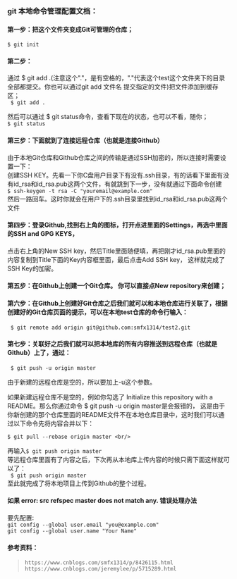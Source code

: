 ### git 本地命令管理配置文档：

#### 第一步：把这个文件夹变成Git可管理的仓库；
`$ git init`

#### 第二步：
通过 $ git add .(注意这个"."，是有空格的，"."代表这个test这个文件夹下的目录全部都提交。你也可以通过git add 文件名  提交指定的文件)把文件添加到缓存区；<br/>
` $ git add .`

然后可以通过 $ git status命令，查看下现在的状态，也可以不看，随你；<br/>
`$ git status`

#### 第三步：下面就到了连接远程仓库（也就是连接Github）
 由于本地Git仓库和Github仓库之间的传输是通过SSH加密的，所以连接时需要设置一下：<br/>
 创建SSH KEY。先看一下你C盘用户目录下有没有.ssh目录，有的话看下里面有没有id_rsa和id_rsa.pub这两个文件，有就跳到下一步，没有就通过下面命令创建<br/>
 `$ ssh-keygen -t rsa -C "youremail@example.com"` <br/>
 然后一路回车。这时你就会在用户下的.ssh目录里找到id_rsa和id_rsa.pub这两个文件  <br/>

#### 第四步：登录Github,找到右上角的图标，打开点进里面的Settings，再选中里面的SSH and GPG KEYS，
 点击右上角的New SSH key，然后Title里面随便填，再把刚才id_rsa.pub里面的内容复制到Title下面的Key内容框里面，最后点击Add SSH key，
 这样就完成了SSH Key的加密。

#### 第五步：在Github上创建一个Git仓库。 你可以直接点New repository来创建；

#### 第六步：在Github上创建好Git仓库之后我们就可以和本地仓库进行关联了，根据创建好的Git仓库页面的提示，可以在本地test仓库的命令行输入：
` $ git remote add origin git@github.com:smfx1314/test2.git`

#### 第七步：关联好之后我们就可以把本地库的所有内容推送到远程仓库（也就是Github）上了，通过：
` $ git push -u origin master` <br/>
    
 由于新建的远程仓库是空的，所以要加上-u这个参数。<br/>
	
 如果新建远程仓库不是空的，例如你勾选了 Initialize this repository with a README。那么你通过命令 $ git push -u origin master是会报错的，
 这是由于你新创建的那个仓库里面的README文件不在本地仓库目录中，这时我们可以通过以下命令先将内容合并以下：<br/>

 `$ git pull --rebase origin master <br/>`
   
 再输入`$ git push origin master` <br/>
 等远程仓库里面有了内容之后，下次再从本地库上传内容的时候只需下面这样就可以了：<br/>
` $ git push origin master` <br/>
 至此就完成了将本地项目上传到Github的整个过程。<br/>


 #### 如果 error: src refspec master does not match any. 错误处理办法
 要先配置: <br/>
 `git config --global user.email "you@example.com"` <br/>
 `git config --global user.name "Your Name"` <br/>
 
 #### 参考资料：
  > `https://www.cnblogs.com/smfx1314/p/8426115.html` <br/>
  > `https://www.cnblogs.com/jeremylee/p/5715289.html` <br/>
 
 
	
